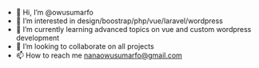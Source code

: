 - 👋 Hi, I’m @owusumarfo
- 👀 I’m interested in design/boostrap/php/vue/laravel/wordpress
- 🌱 I’m currently learning advanced topics on vue and custom wordpress development
- 💞️ I’m looking to collaborate on all projects
- 📫 How to reach me nanaowusumarfo@gmail.com

<!---
owusumarfo/owusumarfo is a ✨ special ✨ repository because its `README.md` (this file) appears on your GitHub profile.
You can click the Preview link to take a look at your changes.
--->

